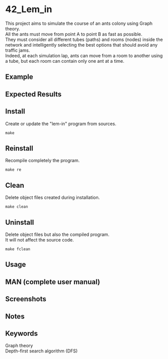 # 42_Lem_in
This project aims to simulate the course of an ants colony using Graph theory.  
All the ants must move from point A to point B as fast as possible.  
They must consider all different tubes (paths) and rooms (nodes) inside the network and intelligently selecting the best options that should avoid any traffic jams.  
Indeed, at each simulation lap, ants can move from a room to another using a tube, but each room can contain only one ant at a time.

## Example

## Expected Results

## Install
Create or update the "lem-in" program from sources.

```
make
```

## Reinstall
Recompile completely the program.

```
make re
```

## Clean
Delete object files created during installation.

```
make clean
```

## Uninstall
Delete object files but also the compiled program.  
It will not affect the source code.

```
make fclean
```

## Usage

## MAN (complete user manual)

## Screenshots

## Notes

## Keywords
Graph theory  
Depth-first search algorithm (DFS)
